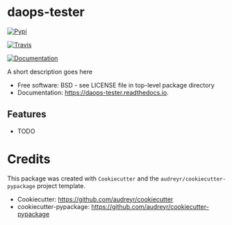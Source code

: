 # daops-tester


[![Pypi](https://img.shields.io/pypi/v/daops_tester.svg)](https://pypi.python.org/pypi/daops_tester)

[![Travis](https://img.shields.io/travis/roocs/daops.svg)](https://travis-ci.org/roocs/daops-tester)

[![Documentation](https://readthedocs.org/projects/daops-tester/badge/?version=latest)](https://daops-tester.readthedocs.io/en/latest/?badge=latest)




A short description goes here


* Free software: BSD - see LICENSE file in top-level package directory
* Documentation: https://daops-tester.readthedocs.io.


## Features

* TODO

# Credits

This package was created with `Cookiecutter` and the `audreyr/cookiecutter-pypackage` project template.

 * Cookiecutter: https://github.com/audreyr/cookiecutter
 * cookiecutter-pypackage: https://github.com/audreyr/cookiecutter-pypackage
